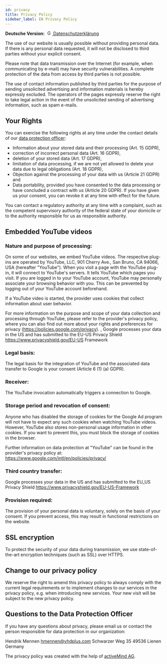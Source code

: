 ```yaml
---
id: privacy
title: Privacy Policy
sidebar_label: EN Privacy Policy
---
```


**Deutsche Version:** 
<a href="/docs/privacy_de"><img src="/docs//img/contact/german_flag.svg"
     alt="German flag"
     style="display: inline-block; height: 15px; margin-left: 5px" /> Datenschutzerklärung</a>

The use of our website is usually possible without providing personal data. If there is any personal data requested, it will not be disclosed to third parties without your explicit consent.

Please note that data transmission over the Internet (for example, when communicating by e-mail) may have security vulnerabilities. A complete protection of the data from access by third parties is not possible.

The use of contact information published by third parties for the purpose of sending unsolicited advertising and information materials is hereby expressly excluded. The operators of the pages expressly reserve the right to take legal action in the event of the unsolicited sending of advertising information, such as spam e-mails.

## Your Rights
You can exercise the following rights at any time under the contact details of our [data protection officer](#questions-to-the-data-protection-officer):

- Information about your stored data and their processing (Art. 15 GDPR),
- correction of incorrect personal data (Art. 16 GDPR),
- deletion of your stored data (Art. 17 GDPR),
- limitation of data processing, if we are not yet allowed to delete your data due to legal obligations (Art. 18 GDPR),
- Objection against the processing of your data with us (Article 21 GDPR) and
- Data portability, provided you have consented to the data processing or have concluded a contract with us (Article 20 GDPR).
If you have given us your consent, you can revoke it at any time with effect for the future.

You can contact a regulatory authority at any time with a complaint, such as the competent supervisory authority of the federal state of your domicile or to the authority responsible for us as responsible authority.

## Embedded YouTube videos
### Nature and purpose of processing:
On some of our websites, we embed YouTube videos. The respective plug-ins are operated by YouTube, LLC, 901 Cherry Ave., San Bruno, CA 94066, USA (hereafter "YouTube"). When you visit a page with the YouTube plug-in, it will connect to YouTube's servers. It tells YouTube which pages you visit. If you are logged in to your YouTube account, YouTube may personally associate your browsing behavior with you. This can be prevented by logging out of your YouTube account beforehand.

If a YouTube video is started, the provider uses cookies that collect information about user behavior.

For more information on the purpose and scope of your data collection and processing through YouTube, please refer to the provider's privacy policy, where you can also find out more about your rights and preferences for privacy (https://policies.google.com/privacy). , Google processes your data in the US and has submitted to the EU-US Privacy Shield https://www.privacyshield.gov/EU-US Framework

### Legal basis:
The legal basis for the integration of YouTube and the associated data transfer to Google is your consent (Article 6 (1) (a) GDPR).

### Receiver:
The YouTube invocation automatically triggers a connection to Google.

### Storage period and revocation of consent:
Anyone who has disabled the storage of cookies for the Google Ad program will not have to expect any such cookies when watching YouTube videos. However, YouTube also stores non-personal usage information in other cookies. If you want to prevent this, you must block the storage of cookies in the browser.

Further information on data protection at "YouTube" can be found in the provider's privacy policy at: https://www.google.com/intl/en/policies/privacy/

### Third country transfer:
Google processes your data in the US and has submitted to the EU_US Privacy Shield https://www.privacyshield.gov/EU-US-Framework

### Provision required:
The provision of your personal data is voluntary, solely on the basis of your consent. If you prevent access, this may result in functional restrictions on the website.

## SSL encryption
To protect the security of your data during transmission, we use state-of-the-art encryption techniques (such as SSL) over HTTPS.

## Change to our privacy policy
We reserve the right to amend this privacy policy to always comply with the current legal requirements or to implement changes to our services in the privacy policy, e.g. when introducing new services. Your new visit will be subject to the new privacy policy.

## Questions to the Data Protection Officer
If you have any questions about privacy, please email us or contact the person responsible for data protection in our organization:

Hendrik Mennen 
hmennen@vhdplus.com 
Schwarzer Weg 35 
49536 Lienen 
Germany

The privacy policy was created with the help of [activeMind AG]("https://www.activemind.de/datenschutz/generatoren/datenschutzerklaerung").